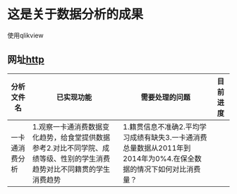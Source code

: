 #  这是关于数据分析的成果
使用qlikview

## 网址[http](http://210.43.0.189/qlikview/index.htm)

|    分析文件名 |  已实现功能  |  需要处理的问题  |   目前进度  |
| -------------| ---------- | -------------- | ---------- |
|一卡通消费分析  |1.观察一卡通消费数据变化趋势，给食堂提供数据参考2.对比不同学院、成绩等级、性别的学生消费趋势对比不同籍贯的学生消费趋势|1.籍贯信息不准确2.平均学习成绩有缺失3.一卡通消费总量数据从2011年到2014年为0%4.在保全数据的情况下如何对比消费量？||
        
